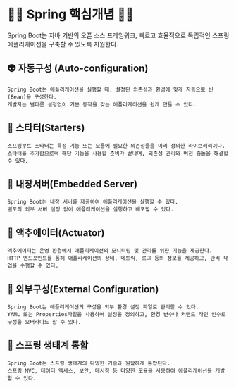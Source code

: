 # 🍃🍃 Spring 핵심개념 🍃🍃
 Spring Boot는 자바 기반의 오픈 소스 프레임워크, 빠르고 효율적으로 독립적인 스프링 애플리케이션을 구축할 수 있도록 지원한다.


 ## 👽 자동구성 (Auto-configuration)
    Spring Boot는 애플리케이션을 실행할 때, 설정된 의존성과 환경에 맞게 자동으로 빈(Bean)을 구성한다.
    개발자는 별다른 설정없이 기본 동작을 갖는 애플리케이션을 쉽게 만들 수 있다.

## 🦖 스타터(Starters)
    스프링부트 스타터는 특정 기능 또는 모듈에 필요한 의존성들을 미리 정의한 라이브러리이다.
    스타터를 추가함으로써 해당 기능을 사용할 준비가 끝나며, 의존성 관리와 버전 충돌을 해결할 수 있다.

## 🥑 내장서버(Embedded Server)
    Spring Boot는 내장 서버를 제공하여 애플리케이션을 실행할 수 있다.
    별도의 외부 서버 설정 없이 애플리케이션을 실행하고 배포할 수 있다.

## 🍙 액추에이터(Actuator)
    액추에이터는 운영 환경에서 애플리케이션의 모니터링 및 관리를 위한 기능을 제공한다.
    HTTP 엔드포인트를 통해 애플리케이션의 상태, 메트릭, 로그 등의 정보를 제공하고, 관리 작업을 수행할 수 있다.

## 💈 외부구성(External Configuration)
    Spring Boot는 애플리케이션의 구성을 외부 환경 설정 파일로 관리할 수 있다.
    YAML 또는 Properties파일을 사용하여 설정을 정의하고, 환경 변수나 커맨드 라인 인수로 구성을 오버라이드 할 수 있다.

## 🗽 스프링 생태계 통합
    Spring Boot는 스프링 생태계의 다양한 기술과 원할하게 통합된다.
    스프링 MVC, 데이터 엑세스, 보안, 메시징 등 다양한 모듈을 사용하여 애플리케이션을 개발할 수 있다.
